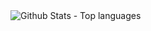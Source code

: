 <img src="https://github-readme-stats.vercel.app/api/top-langs?username=proudCobolWriter&show_icons=false&locale=en&theme=radical" alt="Github Stats - Top languages"/>
